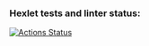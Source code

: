 ### Hexlet tests and linter status:
[![Actions Status](https://github.com/YuriSearch/layout-designer-project-58/actions/workflows/hexlet-check.yml/badge.svg)](https://github.com/YuriSearch/layout-designer-project-58/actions)